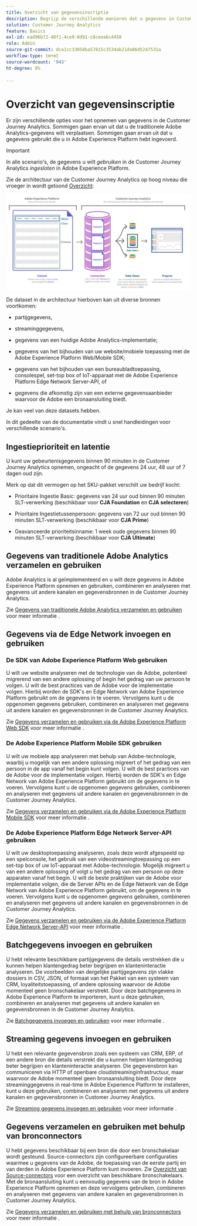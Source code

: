 ```yaml
---
title: Overzicht van gegevensinscriptie
description: Begrijp de verschillende manieren dat u gegevens in Customer Journey Analytics kunt opnemen
solution: Customer Journey Analytics
feature: Basics
exl-id: ead96b72-40f1-4ce9-8d91-c8ceea6c4458
role: Admin
source-git-commit: dca1cc33058ba57815c3534ab21da86d5247531a
workflow-type: tm+mt
source-wordcount: '943'
ht-degree: 0%

---
```


# Overzicht van gegevensinscriptie

Er zijn verschillende opties voor het opnemen van gegevens in de Customer Journey Analytics. Sommigen gaan ervan uit dat u de traditionele Adobe Analytics-gegevens wilt verplaatsen. Sommigen gaan ervan uit dat u gegevens gebruikt die u in Adobe Experience Platform hebt ingevoerd.

>[!IMPORTANT]
>
>In alle scenario&#39;s, de gegevens u wilt _gebruiken_ in de Customer Journey Analytics _ingesloten_ in Adobe Experience Platform.

Zie de architectuur van de Customer Journey Analytics op hoog niveau die vroeger in wordt getoond [Overzicht](https://experienceleague.adobe.com/docs/analytics-platform/using/cja-overview/cja-overview.html):

![Customer Journey Analytics architectuur beschreven in deze sectie](./assets/cja-architecture.png)

De dataset in de architectuur hierboven kan uit diverse bronnen voortkomen:

- partijgegevens,

- streaminggegevens,

- gegevens van een huidige Adobe Analytics-implementatie;

- gegevens van het bijhouden van uw website/mobiele toepassing met de Adobe Experience Platform Web/Mobile SDK;

- gegevens van het bijhouden van een bureaubladtoepassing, consolespel, set-top box of IoT-apparaat met de Adobe Experience Platform Edge Network Server-API, of

- gegevens die afkomstig zijn van een externe gegevensaanbieder waarvoor de Adobe een bronaansluiting biedt.

Je kan veel van deze datasets hebben.

In dit gedeelte van de documentatie vindt u snel handleidingen voor verschillende scenario&#39;s.

## Ingestieprioriteit en latentie

U kunt uw gebeurtenisgegevens binnen 90 minuten in de Customer Journey Analytics opnemen, ongeacht of de gegevens 24 uur, 48 uur of 7 dagen oud zijn.

Merk op dat dit vermogen op het SKU-pakket verschilt uw bedrijf kocht:

- Prioritaire Ingestie Basic: gegevens van 24 uur oud binnen 90 minuten SLT-verwerking (beschikbaar voor **CJA Foundation** en **CJA selecteren**)

- Prioritaire Ingestietussenpersoon: gegevens van 72 uur oud binnen 90 minuten SLT-verwerking (beschikbaar voor **CJA Prime**)

- Geavanceerde prioriteitsinname: 1 week oude gegevens binnen 90 minuten SLT-verwerking (beschikbaar voor **CJA Ultimate**)

## Gegevens van traditionele Adobe Analytics verzamelen en gebruiken

Adobe Analytics is al geïmplementeerd en u wilt deze gegevens in Adobe Experience Platform opnemen en gebruiken, combineren en analyseren met gegevens uit andere kanalen en gegevensbronnen in de Customer Journey Analytics.

Zie [Gegevens van traditionele Adobe Analytics verzamelen en gebruiken](./analytics.md) voor meer informatie .


## Gegevens via de Edge Network invoegen en gebruiken

### De SDK van Adobe Experience Platform Web gebruiken

U wilt uw website analyseren met de technologie van de Adobe, potentieel migrerend van een andere oplossing of begin het gedrag van uw persoon te volgen. U wilt de best practices van de Adobe voor de implementatie volgen. Hierbij worden de SDK&#39;s en Edge Network van Adobe Experience Platform gebruikt om de gegevens in te voeren. Vervolgens kunt u de opgenomen gegevens gebruiken, combineren en analyseren met gegevens uit andere kanalen en gegevensbronnen in de Customer Journey Analytics.

Zie [Gegevens verzamelen en gebruiken via de Adobe Experience Platform Web SDK](./aepwebsdk.md) voor meer informatie .

### De Adobe Experience Platform Mobile SDK gebruiken

U wilt uw mobiele app analyseren met behulp van Adobe-technologie, waarbij u mogelijk van een andere oplossing migreert of het gedrag van een persoon in de app vanaf het begin kunt volgen. U wilt de best practices van de Adobe voor de implementatie volgen. Hierbij worden de SDK&#39;s en Edge Network van Adobe Experience Platform gebruikt om de gegevens in te voeren. Vervolgens kunt u de opgenomen gegevens gebruiken, combineren en analyseren met gegevens uit andere kanalen en gegevensbronnen in de Customer Journey Analytics.

Zie [Gegevens verzamelen en gebruiken via de Adobe Experience Platform Mobile SDK](./aepmobilesdk.md) voor meer informatie .

### De Adobe Experience Platform Edge Network Server-API gebruiken

U wilt uw desktoptoepassing analyseren, zoals deze wordt afgespeeld op een spelconsole, het gebruik van een videostreamingtoepassing op een set-top box of uw IoT-apparaat met Adobe-technologie. Mogelijk migreert u van een andere oplossing of volgt u het gedrag van een persoon op deze apparaten vanaf het begin. U wilt de beste praktijken van de Adobe voor implementatie volgen, die de Server APIs en de Edge Network van de Edge Network van Adobe Experience Platform gebruikt, om de gegevens in te voeren. Vervolgens kunt u de opgenomen gegevens gebruiken, combineren en analyseren met gegevens uit andere kanalen en gegevensbronnen in de Customer Journey Analytics.

Zie [Gegevens verzamelen en gebruiken via de Adobe Experience Platform Edge Network Server-API](./serverapi.md) voor meer informatie .

## Batchgegevens invoegen en gebruiken

U hebt relevante beschikbare partijgegevens die details verstrekken die u kunnen helpen klantengedrag beter begrijpen en klanteninteractie analyseren. De voorbeelden van dergelijke partijgegevens zijn vlakke dossiers in CSV, JSON, of formaat van het Pakket van een systeem van CRM, loyaliteitstoepassing, of andere oplossing waarvoor de Adobe momenteel geen bronschakelaar verstrekt. Door deze batchgegevens in Adobe Experience Platform te importeren, kunt u deze gebruiken, combineren en analyseren met gegevens uit andere kanalen en gegevensbronnen in de Customer Journey Analytics.

Zie [Batchgegevens invoegen en gebruiken](./batch.md) voor meer informatie .

## Streaming gegevens invoegen en gebruiken

U hebt een relevante gegevensbron zoals een systeem van CRM, ERP, of een andere bron die details verstrekt die u kunnen helpen klantengedrag beter begrijpen en klanteninteractie analyseren. Die gegevensbron kan communiceren via HTTP of openbare cloudstreaminginfrastructuur, maar waarvoor de Adobe momenteel geen bronaansluiting biedt. Door deze streaminggegevens in real-time in Adobe Experience Platform te installeren, kunt u deze gebruiken, combineren en analyseren met gegevens uit andere kanalen en gegevensbronnen in Customer Journey Analytics.

Zie [Streaming gegevens invoegen en gebruiken](./streaming.md) voor meer informatie .

## Gegevens verzamelen en gebruiken met behulp van bronconnectors

U hebt gegevens beschikbaar bij een bron die door een bronschakelaar wordt gesteund. Source-connectors zijn configureerbare configuraties waarmee u gegevens van de Adobe, de toepassing van de eerste partij en van derden in Adobe Experience Platform kunt invoeren. Zie [Overzicht van Source-connectors](https://experienceleague.adobe.com/docs/experience-platform/sources/home.html) voor een overzicht van beschikbare bronschakelaars. Met de bronaansluiting kunt u eenvoudig gegevens van de bron in Adobe Experience Platform opnemen en deze vervolgens gebruiken, combineren en analyseren met gegevens van andere kanalen en gegevensbronnen in Customer Journey Analytics.

Zie [Gegevens verzamelen en gebruiken met behulp van bronconnectors](./sources.md) voor meer informatie .
